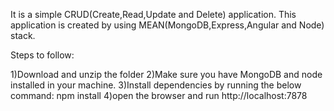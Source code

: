 It is a simple CRUD(Create,Read,Update and Delete) application.
This application is created by using MEAN(MongoDB,Express,Angular and Node) stack.

Steps to follow:

1)Download and unzip the folder
2)Make sure you have MongoDB and node installed in your machine.
3)Install dependencies by running the below command:
	npm install
4)open the browser and run http://localhost:7878

